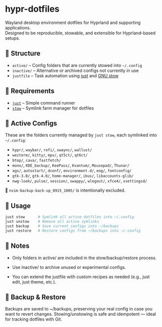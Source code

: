 # hypr-dotfiles

Wayland desktop environment dotfiles for Hyprland and supporting applications.  
Designed to be reproducible, stowable, and extensible for Hyprland-based setups.

## 📂 Structure

- `active/` – Config folders that are currently stowed into `~/.config`
- `inactive/` – Alternative or archived configs not currently in use
- `justfile` – Task automation using [just](https://github.com/casey/just) and [GNU stow](https://www.gnu.org/software/stow/)

## 🧰 Requirements

- [`just`](https://github.com/casey/just) – Simple command runner
- [`stow`](https://www.gnu.org/software/stow/) – Symlink farm manager for dotfiles

## 🧩 Active Configs

These are the folders currently managed by `just stow`, each symlinked into `~/.config`:

- `hypr/`, `waybar/`, `rofi/`, `swaync/`, `wallust/`
- `wezterm/`, `kitty/`, `mpv/`, `qt5ct/`, `qt6ct/`
- `btop/`, `cava/`, `fastfetch/`
- `mono/`, `KDE_backup/`, `KeePass/`, `Kvantum/`, `Mousepad/`, `Thunar/`
- `ags/`, `autostart/`, `dconf/`, `environment.d/`, `eog/`, `fontconfig/`
- `gtk-3.0/`, `gtk-4.0/`, `home-manager/`, `ibus/`, `libaccounts-glib/`
- `nwg-look/`, `pulse/`, `session/`, `swappy/`, `wlogout/`, `xfce4/`, `xsettingsd/`

🛑 `nvim-backup-back-up_0915_1005/` is intentionally excluded.

## 🚀 Usage

```bash
just stow      # Symlink all active dotfiles into ~/.config
just unstow    # Remove all active symlinks
just backup    # Save current configs into ~/backups
just restore   # Restore configs from ~/backups into ~/.config
```

## 🧪 Notes

  - Only folders in active/ are included in the stow/backup/restore process.

  - Use inactive/ to archive unused or experimental configs.

  - You can extend the justfile with custom recipes as needed (e.g., just edit, just theme, etc.).

## 💾 Backup & Restore

Backups are saved to ~/backups, preserving your real config in case you want to revert changes.
Stowing/unstowing is safe and idempotent — ideal for tracking dotfiles with Git.

